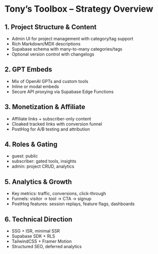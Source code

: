 # Tony’s Toolbox – Strategy Overview

## 1. Project Structure & Content
- Admin UI for project management with category/tag support
- Rich Markdown/MDX descriptions
- Supabase schema with many-to-many categories/tags
- Optional version control with changelogs

## 2. GPT Embeds
- Mix of OpenAI GPTs and custom tools
- Inline or modal embeds
- Secure API proxying via Supabase Edge Functions

## 3. Monetization & Affiliate
- Affiliate links + subscriber-only content
- Cloaked tracked links with conversion funnel
- PostHog for A/B testing and attribution

## 4. Roles & Gating
- guest: public
- subscriber: gated tools, insights
- admin: project CRUD, analytics

## 5. Analytics & Growth
- Key metrics: traffic, conversions, click-through
- Funnels: visitor → tool → CTA → signup
- PostHog features: session replays, feature flags, dashboards

## 6. Technical Direction
- SSG + ISR, minimal SSR
- Supabase SDK + RLS
- TailwindCSS + Framer Motion
- Structured SEO, deferred analytics
